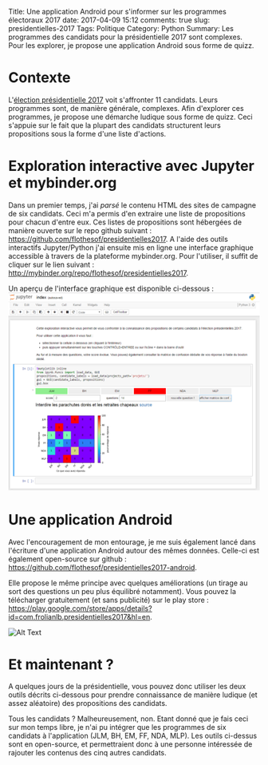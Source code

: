 ﻿Title: Une application Android pour s'informer sur les programmes électoraux 2017
date: 2017-04-09 15:12
comments: true
slug: presidentielles-2017
Tags: Politique
Category: Python
Summary: Les programmes des candidats pour la présidentielle 2017 sont complexes. Pour les explorer, je propose une application Android sous forme de quizz.

# Contexte

L'[élection présidentielle 2017](https://fr.wikipedia.org/wiki/%C3%89lection_pr%C3%A9sidentielle_fran%C3%A7aise_de_2017) voit s'affronter 11 candidats. Leurs programmes sont, de manière générale, complexes. Afin d'explorer ces programmes, je propose une démarche ludique sous forme de quizz. Ceci s'appuie sur le fait que la plupart des candidats structurent leurs propositions sous la forme d'une liste d'actions. 

# Exploration interactive avec Jupyter et mybinder.org

Dans un premier temps, j'ai *parsé* le contenu HTML des sites de campagne de six candidats. Ceci m'a permis d'en extraire une liste de propositions pour chacun d'entre eux. 
Ces listes de propositions sont hébergées de manière ouverte sur le repo github suivant : <https://github.com/flothesof/presidentielles2017>.
A l'aide des outils interactifs Jupyter/Python j'ai ensuite mis en ligne une interface graphique accessible à travers de la plateforme mybinder.org. Pour l'utiliser, il suffit de cliquer sur le lien suivant : <http://mybinder.org/repo/flothesof/presidentielles2017>. 

Un aperçu de l'interface graphique est disponible ci-dessous : 
![Alt Text](images/presidentielles2017_mybinder.png)

# Une application Android

Avec l'encouragement de mon entourage, je me suis également lancé dans l'écriture d'une application Android autour des mêmes données. Celle-ci est également open-source sur github : <https://github.com/flothesof/presidentielles2017-android>.

Elle propose le même principe avec quelques améliorations (un tirage au sort des questions un peu plus équilibré notamment). Vous pouvez la télécharger gratuitement (et sans publicité) sur le play store : <https://play.google.com/store/apps/details?id=com.frolianlb.presidentielles2017&hl=en>.

![Alt Text]({static}/images/presidentielles2017_play_store.png)

# Et maintenant ?

A quelques jours de la présidentielle, vous pouvez donc utiliser les deux outils décrits ci-dessous pour prendre connaissance de manière ludique (et assez aléatoire) des propositions des candidats. 

Tous les candidats ? Malheureusement, non. Etant donné que je fais ceci sur mon temps libre, je n'ai pu intégrer que les programmes de six candidats à l'application (JLM, BH, EM, FF, NDA, MLP). Les outils ci-dessus sont en open-source, et permettraient donc à une personne intéressée de rajouter les contenus des cinq autres candidats. 
